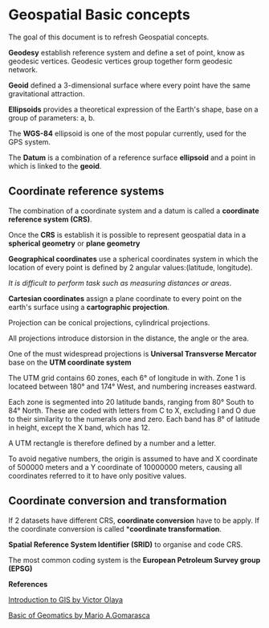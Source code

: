 
# Geospatial Basic concepts

The goal of this document is to refresh Geospatial concepts.

**Geodesy** establish reference system and define a set of point, know as geodesic vertices.
Geodesic vertices group together form geodesic network.

**Geoid** defined a 3-dimensional surface where every point have the same gravitational attraction.

**Ellipsoids** provides a theoretical expression of the Earth's shape, base on a group of parameters: a, b.

The **WGS-84** ellipsoid is one of the most popular currently, used for the GPS system.

The **Datum** is a combination of a reference surface **ellipsoid** and a point in which is linked to the **geoid**.

## Coordinate reference systems

The combination of a coordinate system and a datum is called a **coordinate reference system (CRS)**.

Once the **CRS** is establish it is possible to represent geospatial data in a **spherical geometry** or **plane geometry**

**Geographical coordinates** use a spherical coordinates system in which the location of every point is defined by 2 angular values:(latitude, longitude).

_It is difficult to perform task such as measuring distances or areas_.

**Cartesian coordinates** assign a plane coordinate to every point on the earth's surface using a **cartographic projection**.

Projection can be conical projections, cylindrical projections.

All projections introduce distorsion in the distance, the angle or the area.

One of the must widespread projections is **Universal Transverse Mercator** base on the **UTM coordinate system**

The UTM grid contains 60 zones, each 6° of longitude in with. Zone 1 is locateed between 180° and 174° West, and numbering increases eastward.

Each zone is segmented into 20 latitude bands, ranging from 80° South to 84° North. These are coded with letters from C to X, excluding I and O due to their similarity to the numerals one and zero. Each band has 8° of latitude in height, except the X band, which has 12.

A UTM rectangle is therefore defined by a number and a letter.

To avoid negative numbers, the origin is assumed to have and X coordinate of 500000 meters and a Y coordinate of 10000000 meters, causing all coordinates referred to it to have only positive values.

## Coordinate conversion and transformation

If 2 datasets have different CRS, **coordinate conversion** have to be apply. If the coordinate conversion is called ***coordinate transformation**.

**Spatial Reference System Identifier (SRID)** to organise and code CRS.

The most common coding system is the **European Petroleum Survey group (EPSG)**

**References**

[Introduction to GIS by Victor Olaya](https://volaya.github.io/gis-book/en/)

[Basic of Geomatics by Mario A.Gomarasca](https://www.hzu.edu.in/uploads/2020/10/Basics-of-Geomatics.pdf)
